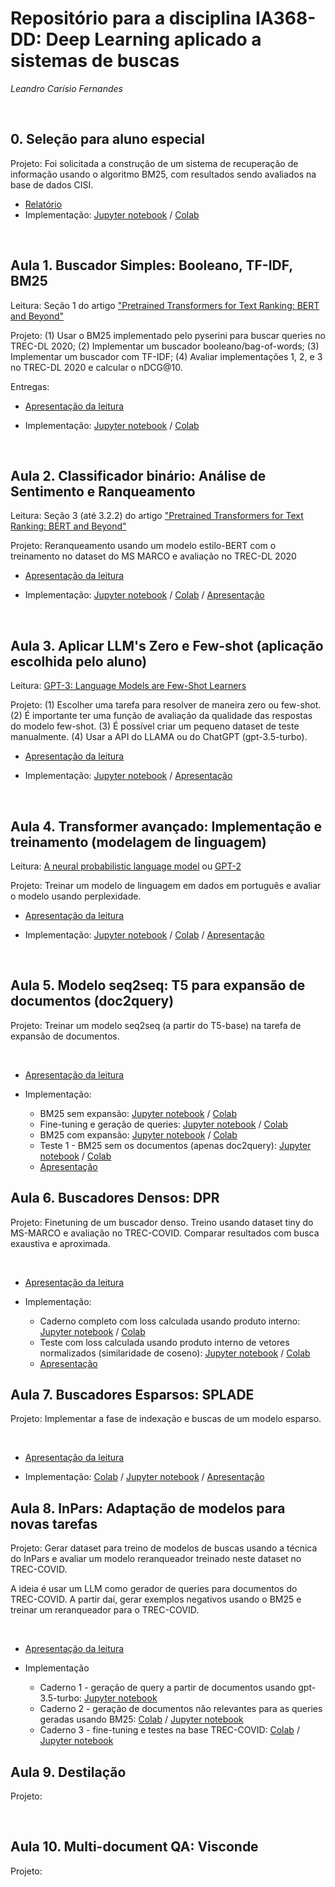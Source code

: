 # Repositório para a disciplina IA368-DD: Deep Learning aplicado a sistemas de buscas
*Leandro Carísio Fernandes*

<br>

## 0. Seleção para aluno especial

Projeto: Foi solicitada a construção de um sistema de recuperação de informação usando o algoritmo BM25, com resultados sendo avaliados na base de dados CISI.

- [Relatório](./0%20-%20selecao%20-%20bm25%20e%20cisi%20collection/README.md)
- Implementação: [Jupyter notebook](./0%20-%20selecao%20-%20bm25%20e%20cisi%20collection/notebook/bm25-cisi.ipynb) / [Colab](https://colab.research.google.com/drive/1au_hUeSkTk5u6d4Se2wZJAZqP-avW510?usp=sharing)

<br> 

## Aula 1. Buscador Simples: Booleano, TF-IDF, BM25

Leitura: Seção 1 do artigo ["Pretrained Transformers for Text Ranking: BERT and Beyond"](https://arxiv.org/abs/2010.06467)

Projeto: (1) Usar o BM25 implementado pelo pyserini para buscar queries no TREC-DL 2020; (2) Implementar um buscador booleano/bag-of-words; (3) Implementar um buscador com TF-IDF; (4) Avaliar implementações 1, 2, e 3 no TREC-DL 2020 e calcular o nDCG@10.

Entregas: 

- [Apresentação da leitura](./1%20-%20bm25%20-%20bow%20-%20tfidf/leitura/capitulo_1.pdf)

- Implementação: [Jupyter notebook](./1%20-%20bm25%20-%20bow%20-%20tfidf/notebook/Aula1_bm25_bow_tfidf.ipynb) / [Colab](https://colab.research.google.com/drive/1hELJYqsvUyja9HPeDzc9FU8okqdIjODE?usp=sharing)

<br>

## Aula 2. Classificador binário: Análise de Sentimento e Ranqueamento

Leitura: Seção 3 (até 3.2.2) do artigo ["Pretrained Transformers for Text Ranking: BERT and Beyond"](https://arxiv.org/abs/2010.06467)

Projeto: Reranqueamento usando um modelo estilo-BERT com o treinamento no dataset do MS MARCO e avaliação no TREC-DL 2020

- [Apresentação da leitura](./2%20-%20classificador%20binario%20-%20reranking%20com%20minilm/leitura/capitulo_3.pdf)

- Implementação: [Jupyter notebook](./2%20-%20classificador%20binario%20-%20reranking%20com%20minilm/notebook/Aula2_classificador_binario_mini_bert.ipynb) / [Colab](https://colab.research.google.com/drive/1Xcz-h7uHpbuKNZLlOrlIqj8Ao4V3iQos?usp=sharing) / [Apresentação](./2%20-%20classificador%20binario%20-%20reranking%20com%20minilm/notebook/apresentacao_notebook.pdf)

<br>

## Aula 3. Aplicar LLM's Zero e Few-shot (aplicação escolhida pelo aluno)

Leitura: [GPT-3: Language Models are Few-Shot Learners](https://arxiv.org/abs/2005.14165)

Projeto: (1) Escolher uma tarefa para resolver de maneira zero ou few-shot. (2) É importante ter uma função de avaliação da qualidade das respostas do modelo few-shot. (3) É possível criar um pequeno dataset de teste manualmente. (4) Usar a API do LLAMA ou do ChatGPT (gpt-3.5-turbo).

- [Apresentação da leitura](./3%20-%20few-shot/leitura/language_models_are_few_shot_learners.pdf)

- Implementação: [Jupyter notebook](./3%20-%20few-shot/notebook/Aula3_llm_zero_few_shot.ipynb) / [Apresentação](./3%20-%20few-shot/notebook/apresentacao_notebook_classificacao_resenhas.pdf)

<br>

## Aula 4. Transformer avançado: Implementação e treinamento (modelagem de linguagem)

Leitura: [A neural probabilistic language model](https://www.jmlr.org/papers/volume3/bengio03a/bengio03a.pdf) ou [GPT-2](https://d4mucfpksywv.cloudfront.net/better-language-models/language_models_are_unsupervised_multitask_learners.pdf)

Projeto: Treinar um modelo de linguagem em dados em português e avaliar o modelo usando perplexidade.

- [Apresentação da leitura](./4%20-%20modelo%20linguagem%20em%20pt/leitura/language_models_are_unsupervised_multitask_learners.pdf)

- Implementação: [Jupyter notebook](./4%20-%20modelo%20linguagem%20em%20pt/notebook/Aula4_modelo_linguagem_portugues.ipynb) / [Colab](https://colab.research.google.com/drive/1GETPSW3nxapGHnJKsSQgsCPSnDU4fmnq?usp=sharing) / [Apresentação](./4%20-%20modelo%20linguagem%20em%20pt/notebook/apresentacao_notebook_modelo_linguagem_pt.pdf)

<br>

## Aula 5. Modelo seq2seq: T5 para expansão de documentos (doc2query)

Projeto: Treinar um modelo seq2seq (a partir do T5-base) na tarefa de expansão de documentos.

<br>

- [Apresentação da leitura](./5%20-%20doc2query/leitura/doc2query.pdf)

- Implementação:

  - BM25 sem expansão: [Jupyter notebook](./5%20-%20doc2query/notebook/Aula5_t5_doc2query_parte1_bm25_sem_expans%C3%A3o_de_documentos.ipynb) / [Colab](https://colab.research.google.com/drive/1HAfJOob7U-uw0a8V6mGKv710bsCPytzE?usp=sharing)
  - Fine-tuning e geração de queries: [Jupyter notebook](./5%20-%20doc2query/notebook/Aula5_t5_doc2query_parte2_fine_tuning.ipynb) / [Colab](https://colab.research.google.com/drive/15IzYQY8Tv_hznmVQcSmnv_sdj311KMgq?usp=sharing)
  - BM25 com expansão: [Jupyter notebook](./5%20-%20doc2query/notebook/Aula5_t5_doc2query_parte3_bm25_com_expans%C3%A3o_de_documentos.ipynb) / [Colab](https://colab.research.google.com/drive/1gFtEVUm8-dzlxREt8YqDvakhNcRHphoS?usp=sharing)
  - Teste 1 - BM25 sem os documentos (apenas doc2query): [Jupyter notebook](./5%20-%20doc2query/notebook/Aula5_t5_doc2query_teste1_bm25_apenas_expans%C3%A3o_de_documento.ipynb) / [Colab](https://colab.research.google.com/drive/1sFOUSjWS2h1GFRuuiFG0Gnu8Ukbc8PkP?usp=sharing)
  - [Apresentação](./5%20-%20doc2query/notebook/apresentacao_notebook_doc2query.pdf)

## Aula 6. Buscadores Densos: DPR

Projeto: Finetuning de um buscador denso. Treino usando dataset tiny do MS-MARCO e avaliação no TREC-COVID. Comparar resultados com busca exaustiva e aproximada.

<br>

- [Apresentação da leitura](./6%20-%20busca%20densa/leitura/dpr.pdf)

- Implementação: 

  - Caderno completo com loss calculada usando produto interno: [Jupyter notebook](./6%20-%20busca%20densa/notebook/Aula6_dense_retriever.ipynb) / [Colab](https://colab.research.google.com/drive/1fJ9Xx4v8eiF0wrbMBw8tGs5JZhX86Fkz?usp=sharing)
  - Teste com loss calculada usando produto interno de vetores normalizados (similaridade de coseno): [Jupyter notebook](./6%20-%20busca%20densa/notebook/Aula6_dense_retriever_vetor_unitarios.ipynb) / [Colab](https://colab.research.google.com/drive/1k0H9k_lW5607MwkwWlckRFtIJiaJbmpd?usp=sharing)
  - [Apresentação](./6%20-%20busca%20densa/notebook/apresentacao_notebook_dense_retriever.pdf)

## Aula 7. Buscadores Esparsos: SPLADE

Projeto: Implementar a fase de indexação e buscas de um modelo esparso.

<br>

- [Apresentação da leitura](./7%20-%20splade/leitura/splade.pdf)

- Implementação: [Colab](https://colab.research.google.com/drive/1tMSYSw6gT90ua6mOqYI4t2gKWUAlqG8P?usp=sharing) / [Jupyter notebook](./7%20-%20splade/notebook/Aula7_SPLADE_refatorado.ipynb) / [Apresentação](/7%20-%20splade/notebook/apresentacao_splade.pdf)

## Aula 8. InPars: Adaptação de modelos para novas tarefas

Projeto: Gerar dataset para treino de modelos de buscas usando a técnica do InPars e avaliar um modelo reranqueador treinado neste dataset no TREC-COVID.

A ideia é usar um LLM como gerador de queries para documentos do TREC-COVID. A partir daí, gerar exemplos negativos usando o BM25 e treinar um reranqueador para o TREC-COVID.

<br>

- [Apresentação da leitura](./8%20-%20inpars/leitura/inpars.pdf)

- Implementação

  - Caderno 1 - geração de query a partir de documentos usando gpt-3.5-turbo: [Jupyter notebook](./8%20-%20inpars/notebook/Aula_8_geracao_queries.ipynb)
  - Caderno 2 - geração de documentos não relevantes para as queries geradas usando BM25: [Colab](https://colab.research.google.com/drive/1tbKKunyvzI0hcl1_vW7iIeKvS35QfRnn?usp=sharing) / [Jupyter notebook](./8%20-%20inpars/notebook/Aula8_parte2_geracao_doc_id_negativo.ipynb)
  - Caderno 3 - fine-tuning e testes na base TREC-COVID: [Colab]() / [Jupyter notebook]()

## Aula 9. Destilação

Projeto:

<br>

## Aula 10. Multi-document QA: Visconde

Projeto:

<br>

